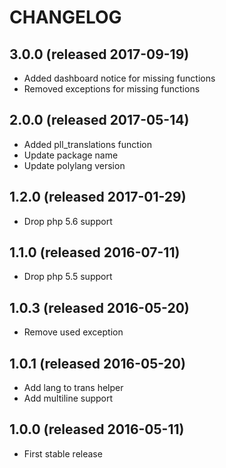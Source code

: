 # CHANGELOG

## 3.0.0 (released 2017-09-19)

- Added dashboard notice for missing functions
- Removed exceptions for missing functions

## 2.0.0 (released 2017-05-14)

- Added pll_translations function
- Update package name
- Update polylang version

## 1.2.0 (released 2017-01-29)

- Drop php 5.6 support

## 1.1.0 (released 2016-07-11)

- Drop php 5.5 support

## 1.0.3 (released 2016-05-20)

- Remove used exception

## 1.0.1 (released 2016-05-20)

- Add lang to trans helper
- Add multiline support

## 1.0.0 (released 2016-05-11)

- First stable release
